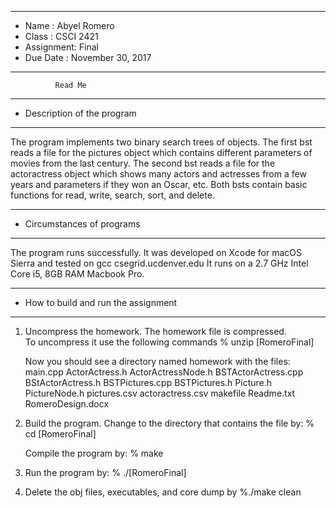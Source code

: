 *******************************************************
*  Name      :	Abyel Romero	           
*  Class     :  CSCI 2421           
*  Assignment:  Final              
*  Due Date  :  November 30, 2017
*******************************************************

		      Read Me


*******************************************************
*  Description of the program
*******************************************************
The program implements two binary search trees of objects. The first bst reads a file for the pictures object which contains different parameters of movies from the last century. The second bst reads a file for the actoractress object which shows many actors and actresses from a few years and parameters if they won an Oscar, etc. Both bsts contain basic functions for read, write, search, sort, and delete. 


*******************************************************
*  Circumstances of programs
*******************************************************
The program runs successfully. 
It was developed on Xcode for macOS Sierra and tested on gcc csegrid.ucdenver.edu
It runs on a  2.7 GHz Intel Core i5, 8GB RAM Macbook Pro.

*******************************************************
*  How to build and run the assignment
******************************************************* 		

1. Uncompress the homework.  The homework file is compressed.  
   To uncompress it use the following commands 
       % unzip [RomeroFinal]

   Now you should see a directory named homework with the files:
	main.cpp
	ActorActress.h
	ActorActressNode.h
	BSTActorActress.cpp
	BStActorActress.h
	BSTPictures.cpp
	BSTPictures.h
	Picture.h
	PictureNode.h
	pictures.csv
	actoractress.csv
	makefile
	Readme.txt
	RomeroDesign.docx
	
2. Build the program.
    Change to the directory that contains the file by:
    % cd [RomeroFinal] 

    Compile the program by:
    % make

3. Run the program by:
   % ./[RomeroFinal]

4. Delete the obj files, executables, and core dump by
   %./make clean



